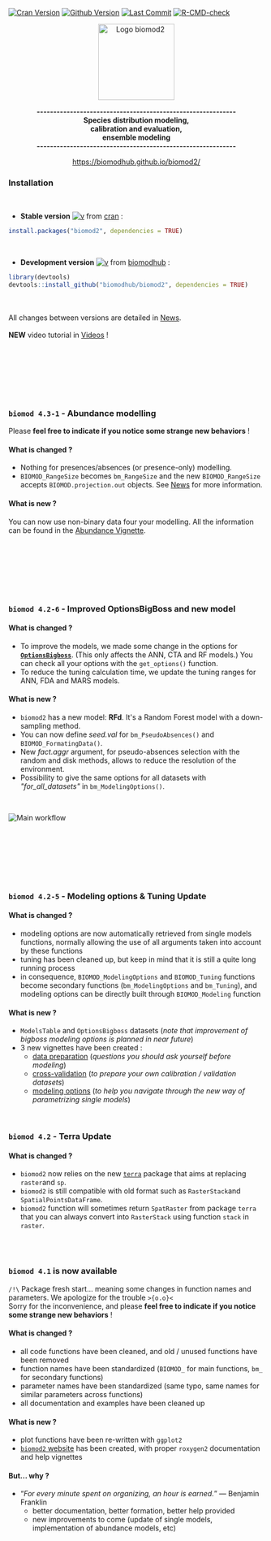 [![Cran Version](https://www.r-pkg.org/badges/version/biomod2?color=yellow)](https://cran.r-project.org/package=biomod2)
[![Github Version](https://img.shields.io/badge/devel%20version-4.3--1-blue.svg)](https://github.com/biomodhub/biomod2)
[![Last Commit](https://img.shields.io/github/last-commit/biomodhub/biomod2.svg)](https://github.com/biomodhub/biomod2/commits/master)
[![R-CMD-check](https://github.com/biomodhub/biomod2/actions/workflows/R-CMD-check.yml/badge.svg)](https://github.com/biomodhub/biomod2/actions/workflows/R-CMD-check.yml)

<!-- [![Download](http://cranlogs.r-pkg.org/badges/grand-total/biomod2?color=yellow)](https://cran.r-project.org/package=segclust2d) -->
<!-- 
badge for github version :
badger::badge_github_version("biomodhub/biomod2", "blue") 
-->

<style>
.zoom p {
width:800px;
margin-left: auto;
margin-right: auto;
}
.zoom p:hover {
width:1500px;
position: relative;
z-index: 10;
}
</style>


<div align="center">
<p><img src="articles/pictures/LogoBiomod.png" alt="Logo biomod2" width=150px></img></p>

<b>------------------------------------------------------------<br/>
Species distribution modeling, <br/>
calibration and evaluation, <br/>
ensemble modeling <br/>
------------------------------------------------------------<br/>
</b>

https://biomodhub.github.io/biomod2/
</div>


### <i class="fas fa-tools"></i> Installation

<br/>

- **Stable version** [![v](https://www.r-pkg.org/badges/version/biomod2?color=yellow)](https://cran.r-project.org/package=biomod2) from [cran](https://CRAN.R-project.org/package=biomod2) :

```R
install.packages("biomod2", dependencies = TRUE)
```

<br/>

- **Development version** [![v](https://img.shields.io/badge/devel%20version-4.3--1-blue.svg)](https://github.com/biomodhub/biomod2) from [biomodhub](https://github.com/biomodhub/biomod2) :

```R
library(devtools)
devtools::install_github("biomodhub/biomod2", dependencies = TRUE)
```

<br/><br/>
<i class="fas fa-exclamation-triangle"></i> All changes between versions are detailed in [News](https://biomodhub.github.io/biomod2/articles/news.html).
<br/><br/>
<i class="fab fa-youtube"></i> **NEW** video tutorial in [Videos](https://biomodhub.github.io/biomod2/articles/vignette_videos.html) !


<br/><br/><br/>

<br/><br/>


### <i class="fas fa-envelope-open-text"></i> `biomod 4.3-1` - Abundance modelling


<i class="fas fa-exclamation-triangle"></i> Please **feel free to indicate if you notice some strange new behaviors** !

#### <i class="fas fa-exchange-alt"></i> What is changed ?

- Nothing for presences/absences (or presence-only) modelling.
- `BIOMOD_RangeSize` becomes `bm_RangeSize` and the new `BIOMOD_RangeSize` accepts `BIOMOD.projection.out` objects. See [News](https://biomodhub.github.io/biomod2/articles/news.html) for more information.
 
#### <i class="fas fa-plus-square"></i> What is new ?

 You can now use non-binary data four your modelling. All the information can be found in the [Abundance Vignette](https://biomodhub.github.io/biomod2/articles/vignette_Abundance.html). 

<br/><br/><br/>

<br/><br/>


### <i class="fas fa-envelope-open-text"></i> `biomod 4.2-6` - Improved OptionsBigBoss and new model


#### <i class="fas fa-exchange-alt"></i> What is changed ?

- To improve the models, we made some change in the options for [**`OptionsBigboss`**](https://biomodhub.github.io/biomod2/reference/OptionsBigboss.html). (This only affects the ANN, CTA and RF models.) You can check all your options with the `get_options()` function.
- To reduce the tuning calculation time, we update the tuning ranges for ANN, FDA and MARS models.

#### <i class="fas fa-plus-square"></i> What is new ?

- `biomod2` has a new model: **RFd**. It's a Random Forest model with a down-sampling method.
- You can now define _seed.val_ for `bm_PseudoAbsences()` and `BIOMOD_FormatingData()`.
- New _fact.aggr_ argument, for pseudo-absences selection with the random and disk methods, allows to reduce the resolution of the environment.
- Possibility to give the same options for all datasets with _"for_all_datasets"_ in `bm_ModelingOptions()`.

<br/>

<div class="zoom">
<p><img src="articles/pictures/SCHEMA_BIOMOD2_WORKFLOW_functions.png" alt="Main workflow"></img></p>
</div>

<br/><br/><br/>

<br/><br/>


### <i class="fas fa-envelope"></i> `biomod 4.2-5` - Modeling options & Tuning Update

#### <i class="fas fa-exchange-alt"></i> What is changed ?

- modeling options are now automatically retrieved from single models functions, normally allowing the use of all arguments taken into account by these functions
- tuning has been cleaned up, but keep in mind that it is still a quite long running process
- in consequence, `BIOMOD_ModelingOptions` and `BIOMOD_Tuning` functions become secondary functions (`bm_ModelingOptions` and `bm_Tuning`), and modeling options can be directly built through `BIOMOD_Modeling` function

#### <i class="fas fa-plus-square"></i> What is new ?

- `ModelsTable` and `OptionsBigboss` datasets (*note that improvement of bigboss modeling options is planned in near future*)
- 3 new vignettes have been created :
    - [data preparation](https://biomodhub.github.io/biomod2/articles/vignette_dataPreparation.html) (*questions you should ask yourself before modeling*)
    - [cross-validation](https://biomodhub.github.io/biomod2/articles/vignette_crossValidation.html) (*to prepare your own calibration / validation datasets*)
    - [modeling options](https://biomodhub.github.io/biomod2/articles/vignette_modelingOptions.html) (*to help you navigate through the new way of parametrizing single models*)

<br/>

### <i class="fas fa-envelope"></i> `biomod 4.2` - Terra Update

#### <i class="fas fa-exchange-alt"></i> What is changed ?

- `biomod2` now relies on the new [`terra`](https://github.com/rspatial/terra) package that aims at replacing `raster`and `sp`.
- `biomod2` is still compatible with old format such as `RasterStack`and `SpatialPointsDataFrame`.
- `biomod2` function will sometimes return `SpatRaster` from package `terra` that you can always convert into `RasterStack` using function `stack` in `raster`.

<br/><br/>



### <i class="fas fa-envelope"></i> `biomod 4.1` is now available

`/!\` Package fresh start... meaning some changes in function names and parameters. We apologize for the trouble `>{o.o}<` <br/>
Sorry for the inconvenience, and please **feel free to indicate if you notice some strange new behaviors** !


#### <i class="fas fa-exchange-alt"></i> What is changed ?

- all code functions have been cleaned, and old / unused functions have been removed
- function names have been standardized (`BIOMOD_` for main functions, `bm_` for secondary functions)
- parameter names have been standardized (same typo, same names for similar parameters across functions)
- all documentation and examples have been cleaned up

#### <i class="fas fa-plus-square"></i> What is new ?

- plot functions have been re-written with `ggplot2`
- [`biomod2` website](https://biomodhub.github.io/biomod2/) has been created, with proper `roxygen2` documentation and help vignettes

#### <i class="fas fa-question-circle"></i> But... why ?

- “*For every minute spent on organizing, an hour is earned.*” — Benjamin Franklin
  - better documentation, better formation, better help provided
  - new improvements to come (update of single models, implementation of abundance models, etc)

<br/><br/>





